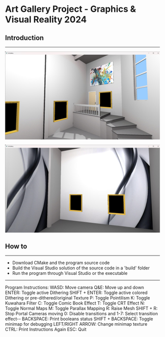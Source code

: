 # Art Gallery Project - Graphics & Visual Reality 2024

## Introduction
------------
![The Studio Room with Paintings - 1](images/studioRoomWithPaintings1.jpg)


![The Studio Room with Paintings - 2](images/studioRoomWithPaintings2.jpg)

## How to
------------
- Download CMake and the program source code
- Build the Visual Studio solution of the source code in a 'build' folder
- Run the program through Visual Studio or the executable

------------
Program Instructions:
 WASD: Move camera
 Q&E: Move up and down
 ENTER: Toggle active Dithering
 SHIFT + ENTER: Toggle active colored Dithering or pre-dithered/original
 Texture
 P: Toggle Pointilism
 K: Toggle Kuwahara Filter
 C: Toggle Comic Book Effect
 T: Toggle CRT Effect
 N: Toggle Normal Maps
 M: Toggle Parallax Mapping
 R: Raise Mesh
 SHIFT + R: Stop Portal Cameras moving
 0: Disable transitions and 1-7: Select transition effect--
 BACKSPACE: Print booleans status
 SHIFT + BACKSPACE: Toggle minimap for debugging
 LEFT/RIGHT ARROW: Change minimap texture
 CTRL: Print Instructions Again
 ESC: Quit


